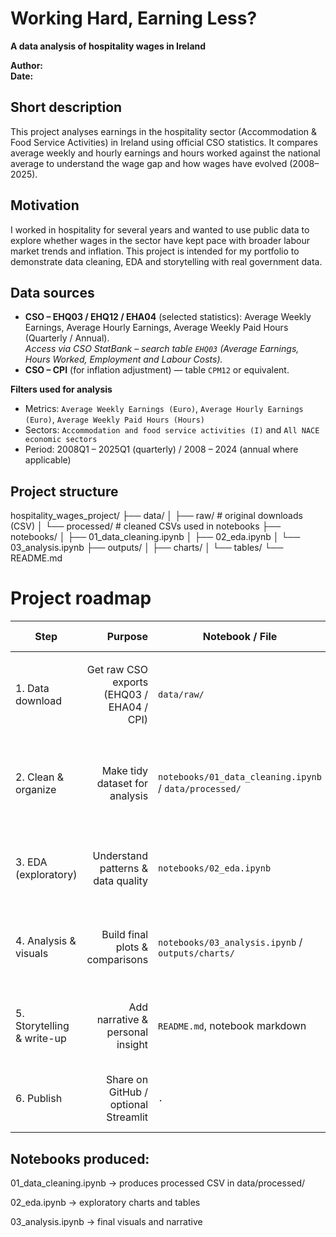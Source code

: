 # Working Hard, Earning Less?  
**A data analysis of hospitality wages in Ireland**  

**Author:** <Clarissa>  
**Date:** <YYYY-MM-DD>  

## Short description
This project analyses earnings in the hospitality sector (Accommodation & Food Service Activities) in Ireland using official CSO statistics. It compares average weekly and hourly earnings and hours worked against the national average to understand the wage gap and how wages have evolved (2008–2025).

## Motivation
I worked in hospitality for several years and wanted to use public data to explore whether wages in the sector have kept pace with broader labour market trends and inflation. This project is intended for my portfolio to demonstrate data cleaning, EDA and storytelling with real government data.

## Data sources
- **CSO – EHQ03 / EHQ12 / EHA04** (selected statistics): Average Weekly Earnings, Average Hourly Earnings, Average Weekly Paid Hours (Quarterly / Annual).  
  *Access via CSO StatBank – search table `EHQ03` (Average Earnings, Hours Worked, Employment and Labour Costs).*
- **CSO – CPI** (for inflation adjustment) — table `CPM12` or equivalent.

**Filters used for analysis**
- Metrics: `Average Weekly Earnings (Euro)`, `Average Hourly Earnings (Euro)`, `Average Weekly Paid Hours (Hours)`
- Sectors: `Accommodation and food service activities (I)` and `All NACE economic sectors`
- Period: 2008Q1 – 2025Q1 (quarterly) / 2008 – 2024 (annual where applicable)

## Project structure
hospitality_wages_project/
├── data/
│ ├── raw/ # original downloads (CSV)
│ └── processed/ # cleaned CSVs used in notebooks
├── notebooks/
│ ├── 01_data_cleaning.ipynb
│ ├── 02_eda.ipynb
│ └── 03_analysis.ipynb
├── outputs/
│ ├── charts/
│ └── tables/
└── README.md

# Project roadmap

| Step | Purpose | Notebook / File | Core actions | Time (est.) |
|---|---:|---|---|---:|
| 1. Data download | Get raw CSO exports (EHQ03 / EHA04 / CPI) | `data/raw/` | Download CSV(s) from CSO StatBank; save with `YYYY-MM-DD_*.csv` | 1–2h |
| 2. Clean & organize | Make tidy dataset for analysis | `notebooks/01_data_cleaning.ipynb` / `data/processed/` | Columns, types, quarter → Period, sector names, filter metrics | 2–3h |
| 3. EDA (exploratory) | Understand patterns & data quality | `notebooks/02_eda.ipynb` | Summary stats, missing values, visual checks (time series, hours vs pay) | 2–4h |
| 4. Analysis & visuals | Build final plots & comparisons | `notebooks/03_analysis.ipynb` / `outputs/charts/` | Line charts, gap/ratio plots, bar charts, % change tables | 3–5h |
| 5. Storytelling & write-up | Add narrative & personal insight | `README.md`, notebook markdown | Interpret results, link to policy/events, personal reflection | 1–2h |
| 6. Publish | Share on GitHub / optional Streamlit | `.` | Push repo, add screenshots, optionally deploy app | 1–2h |

## Notebooks produced: 

01_data_cleaning.ipynb → produces processed CSV in data/processed/

02_eda.ipynb → exploratory charts and tables

03_analysis.ipynb → final visuals and narrative
